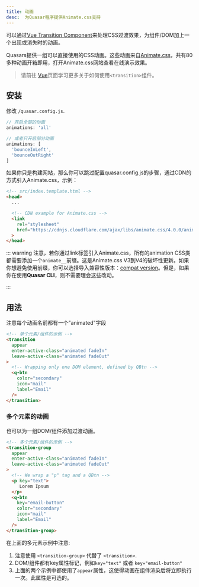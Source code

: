```yaml
---
title: 动画
desc:  为Quasar程序提供Animate.css支持
---
```

可以通过[Vue Transition Component](https://vuejs.org/api/built-in-components.html)来处理CSS过渡效果，为组件/DOM加上一个出现或消失时的动画。

Quasars提供一组可以直接使用的CSS动画。这些动画来自[Animate.css](https://animate.style/)，共有80多种动画开箱即用，打开Animate.css网站查看在线演示效果。

> 请前往 [Vue](https://vuejs.org/api/built-in-components.html#transition)页面学习更多关于如何使用`<transition>`组件。

## 安装
修改 `/quasar.config.js`.
```js
// 开启全部的动画
animations: 'all'

// 或者只开启部分动画
animations: [
  'bounceInLeft',
  'bounceOutRight'
]
```
如果你只是构建网站，那么你可以跳过配置quasar.config.js的步骤，通过CDN的方式引入Animate.css，示例：

```html
<!-- src/index.template.html -->
<head>
  ...

  <!-- CDN example for Animate.css -->
  <link
    rel="stylesheet"
    href="https://cdnjs.cloudflare.com/ajax/libs/animate.css/4.0.0/animate.min.css"
  >
</head>
```

::: warning
注意，若你通过link标签引入Animate.css，所有的animation CSS类都需要添加一个`animate__`前缀。这是Animate.css  V3到V4的破坏性更新。如果你想避免使用前缀，你可以选择导入兼容性版本：[compat version](https://animate.style/#migration)。但是，如果你在使用**Quasar CLI**，则不需要理会这些改动。

:::

## 用法
注意每个动画名前都有一个"animated"字段

```html
<!-- 单个元素/组件的示例 -->
<transition
  appear
  enter-active-class="animated fadeIn"
  leave-active-class="animated fadeOut"
>
  <!-- Wrapping only one DOM element, defined by QBtn -->
  <q-btn
    color="secondary"
    icon="mail"
    label="Email"
  />
</transition>
```

### 多个元素的动画
也可以为一组DOM/组件添加过渡动画。

```html
<!-- 多个元素/组件的示例 -->
<transition-group
  appear
  enter-active-class="animated fadeIn"
  leave-active-class="animated fadeOut"
>
  <!-- We wrap a "p" tag and a QBtn -->
  <p key="text">
     Lorem Ipsum
  </p>
  <q-btn
    key="email-button"
    color="secondary"
    icon="mail"
    label="Email"
  />
</transition-group>
```

在上面的多元素示例中注意:

1. 注意使用 `<transition-group>` 代替了 `<transition>`.
2. DOM/组件都有key属性标记，例如`key="text"` 或者 `key="email-button"`
3. 上面的两个示例中都使用了`appear`属性，这使得动画在组件渲染后将立即执行一次。此属性是可选的。

